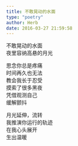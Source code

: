 ```yaml
---  
title: 不敢晃动的水面  
type: "poetry"  
author: Herb  
date: 2016-03-27 21:59:58  
---  
```

不敢晃动的水面  
夜里容纳高悬的月光  

思念你总是疼痛  
时间再久也无法  
教会我长于忍受  
摸索了很多黑夜  
凭借观测自己  
缓解颤抖  

月光延伸，流转  
我推演你运行的轨迹  
在我心头展开  
生出温暖